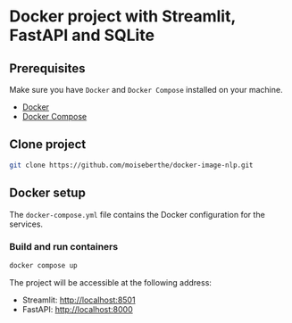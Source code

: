 # Docker project with Streamlit, FastAPI and SQLite

## Prerequisites

Make sure you have `Docker` and `Docker Compose` installed on your machine.

- [Docker](https://www.docker.com/get-started)
- [Docker Compose](https://docs.docker.com/compose/install/)

## Clone project

```bash
git clone https://github.com/moiseberthe/docker-image-nlp.git
```

## Docker setup

The `docker-compose.yml` file contains the Docker configuration for the services.

### Build and run containers

```bash
docker compose up
```

The project will be accessible at the following address:

- Streamlit: [http://localhost:8501](http://localhost:8501)
- FastAPI: [http://localhost:8000](http://localhost:8000)